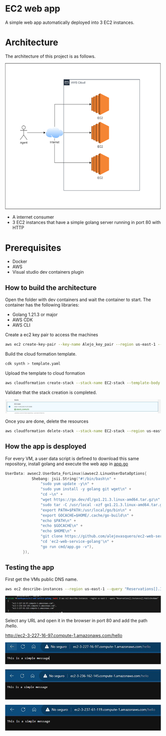 # EC2 web app

A simple web app automatically deployed into 3 EC2 instances.

# Architecture

The architecture of this project is as follows.

![Project architecture](img/ARCHITECTURE.png)

- A internet consumer
- 3 EC2 instances that have a simple golang server running in port 80 with HTTP

# Prerequisites

- Docker
- AWS
- Visual studio dev containers plugin


## How to build the architecture

Open the folder with dev containers and wait the container to start. The container has the following libraries:
- Golang 1.21.3 or major
- AWS CDK
- AWS CLI


Create a ec2 key pair to access the machines

```bash
aws ec2 create-key-pair --key-name Alejo_key_pair --region us-east-1 --query 'KeyMaterial' --output text > key.pem
```


Build the cloud formation template.

```bash
cdk synth > template.yaml
```

Upload the template to cloud formation

```bash
aws cloudformation create-stack --stack-name EC2-stack --template-body file://template.yml --region us-east-1 --capabilities CAPABILITY_IAM
```

Validate that the stack creation is completed.

![Stack result](img/STACK.JPG)

Once you are done, delete the resources

```bash
aws cloudformation delete-stack --stack-name EC2-stack --region us-east-1
```

## How the app is desployed

For every VM, a user data script is defined to download this same repository, install golang and execute the web app in [app.go](cmd/app.go)

```go
UserData: awsec2.UserData_ForLinux(&awsec2.LinuxUserDataOptions{
			Shebang: jsii.String("#!/bin/bash\n" +
				"sudo yum update -y\n" +
				"sudo yum install -y golang git wget\n" +
				"cd ~\n" +
				"wget https://go.dev/dl/go1.21.3.linux-amd64.tar.gz\n" +
				"sudo tar -C /usr/local -xzf go1.21.3.linux-amd64.tar.gz\n" +
				"export PATH=$PATH:/usr/local/go/bin\n" +
				"export GOCACHE=$HOME/.cache/go-build\n" +
				"echo $PATH\n" +
				"echo $GOCACHE\n" +
				"echo $HOME\n" +
				"git clone https://github.com/alejovasquero/ec2-web-service-golang.git\n" +
				"cd 'ec2-web-service-golang'\n" +
				"go run cmd/app.go -v"),
		}),
```

## Testing the app

First get the VMs public DNS name.

```bash
aws ec2 describe-instances --region us-east-1 --query "Reservations[].Instances[].PublicDnsName"
```

![DNS](img/DNS.JPG)

Select any URL and open it in the browser in port 80 and add the path /hello.

http://ec2-3-227-16-97.compute-1.amazonaws.com/hello

![DNS](img/FIRST.JPG)

![DNS](img/SECOND.JPG)

![DNS](img/third.JPG)
